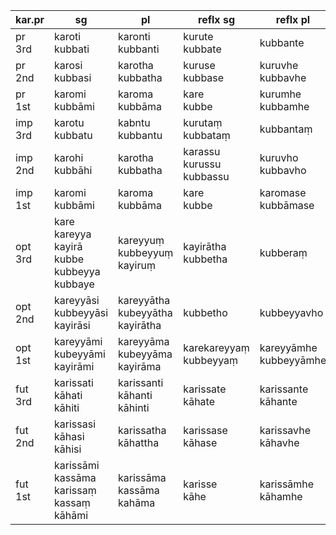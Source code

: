 |kar.pr|sg|pl|reflx sg|reflx pl|
| -- | -- | -- | -- |  -- |
|pr<br>3rd|karoti<br>kubbati|karonti<br>kubbanti|kurute<br>kubbate|kubbante|
|pr<br>2nd|karosi<br>kubbasi|karotha<br>kubbatha|kuruse<br>kubbase|kuruvhe<br>kubbavhe|
|pr<br>1st|karomi<br>kubbāmi|karoma<br>kubbāma|kare<br>kubbe|kurumhe<br>kubbamhe|
|imp<br>3rd|karotu<br>kubbatu|kabntu<br>kubbantu|kurutaṃ<br>kubbataṃ|kubbantaṃ|
|imp<br>2nd|karohi<br>kubbāhi|karotha<br>kubbatha|karassu<br>kurussu<br>kubbassu|kuruvho<br>kubbavho|
|imp<br>1st|karomi<br>kubbāmi|karoma<br>kubbāma|kare<br>kubbe|karomase<br>kubbāmase|
|opt<br>3rd|kare<br>kareyya<br>kayirā<br>kubbe<br>kubbeyya<br>kubbaye|kareyyuṃ<br>kubbeyyuṃ<br>kayiruṃ|kayirātha<br>kubbetha|kubberaṃ|
|opt<br>2nd|kareyyāsi<br>kubbeyyāsi<br>kayirāsi|kareyyātha<br>kubeyyātha<br>kayirātha|kubbetho|kubbeyyavho|
|opt<br>1st|kareyyāmi<br>kubeyyāmi<br>kayirāmi|kareyyāma<br>kubeyyāma<br>kayirāma|karekareyyaṃ<br>kubbeyyaṃ|kareyyāmhe<br>kubbeyyāmhe|
|fut<br>3rd|karissati<br>kāhati<br>kāhiti|karissanti<br>kāhanti<br>kāhinti|karissate<br>kāhate|karissante<br>kāhante|
|fut<br>2nd|karissasi<br>kāhasi<br>kāhisi|karissatha<br>kāhattha|karissase<br>kāhase|karissavhe<br>kāhavhe|
|fut<br>1st|karissāmi<br>kassāma<br>karissaṃ<br>kassaṃ<br>kāhāmi|karissāma<br>kassāma<br>kahāma|karisse<br>kāhe|karissāmhe<br>kāhamhe|
